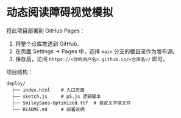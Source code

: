 # 动态阅读障碍视觉模拟

将此项目部署到 GitHub Pages：
1. 将整个仓库推送到 GitHub。
2. 在页面 Settings → Pages 中，选择 `main` 分支的根目录作为发布源。
3. 保存后，访问 `https://<你的用户名>.github.io/<仓库名>/` 即可。

项目结构：
```
deploy/
  ├── index.html    # 入口页面
  ├── sketch.js     # p5.js 逻辑脚本
  ├── SmileySans-Optimized.ttf  # 自定义字体文件
  └── README.md     # 部署说明
```
